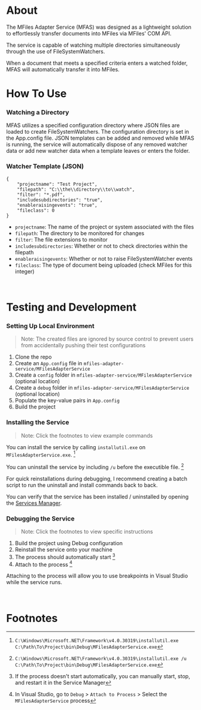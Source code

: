 # About
The MFiles Adapter Service (MFAS) was designed as a lightweight solution to effortlessly transfer documents into MFiles via MFiles' COM API.

The service is capable of watching multiple directories simultaneously through the use of FileSystemWatchers.

When a document that meets a specified criteria enters a watched folder, MFAS will automatically transfer it into MFiles.
<br>

# How To Use

### Watching a Directory
MFAS utilizes a specified configuration directory where JSON files are loaded to create FileSystemWatchers. The configuration directory is set in the App.config file. JSON templates can be added and removed while MFAS is running, the service will automatically dispose of any removed watcher data or add new watcher data when a template leaves or enters the folder.

### Watcher Template (JSON)
    {
		"projectname": "Test Project",
		"filepath": "C:\\the\\directory\\to\\watch",
		"filter": "*.pdf",
		"includesubdirectories": "true",
		"enableraisingevents": "true",
		"fileclass": 0
    }

- `projectname`: The name of the project or system associated with the files
- `filepath`: The directory to be monitored for changes
- `filter`: The file extensions to monitor
- `includesubdirectories`: Whether or not to check directories within the filepath
- `enableraisingevents`: Whether or not to raise FileSystemWatcher events
- `fileclass`: The type of document being uploaded (check MFiles for this integer)

<br>

# Testing and Development

### Setting Up Local Environment
> Note: The created files are ignored by source control to prevent users from accidentally pushing their test configurations

1. Clone the repo 
2. Create an `App.config` file in `mfiles-adapter-service/MFilesAdapterService`
3. Create a `config` folder in `mfiles-adapter-service/MFilesAdapterService` (optional location)
4. Create a `debug` folder in `mfiles-adapter-service/MFilesAdapterService` (optional location)
5. Populate the key-value pairs in `App.config`
6. Build the project

### Installing the Service
> Note: Click the footnotes to view example commands

You can install the service by calling `installutil.exe` on `MFilesAdapterService.exe`. [^1]

You can uninstall the service by including `/u` before the executible file. [^2]

For quick reinstallations during debugging, I recommend creating a batch script to run the uninstall and install commands back to back.

You can verify that the service has been installed / uninstalled by opening the <a href="https://www.thewindowsclub.com/open-windows-services" title="Hobbit lifestyles">Services Manager</a>.

### Debugging the Service
> Note: Click the footnotes to view specific instructions

1. Build the project using Debug configuration
2. Reinstall the service onto your machine
3. The process should automatically start [^3]
4. Attach to the process [^4]

Attaching to the process will allow you to use breakpoints in Visual Studio while the service runs.

<br>

# Footnotes
[^1]: `C:\Windows\Microsoft.NET\Framework\v4.0.30319\installutil.exe C:\Path\To\Project\bin\Debug\MFilesAdapterService.exe`
[^2]: `C:\Windows\Microsoft.NET\Framework\v4.0.30319\installutil.exe /u C:\Path\To\Project\bin\Debug\MFilesAdapterService.exe`
[^3]: If the process doesn't start automatically, you can manually start, stop, and restart it in the Service Manager
[^4]: In Visual Studio, go to `Debug` > `Attach to Process` > Select the `MFilesAdapterService` process
